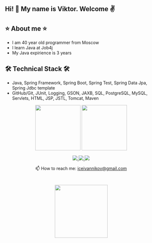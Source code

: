 ## Hi! 👋 My name is Viktor. Welcome ✌️

## ⭐ About me ⭐
*  I am 40 year old programmer from Moscow 
*  I learn Java at Job4j 
*  My Java expirience is 3 years 

## 🛠 Technical Stack 🛠
*   Java, Spring Framework, Spring Boot, Spring Test, Spring Data Jpa, Spring Jdbc template
*   GitHub/Git, JUnit, Logging, GSON, JAXB, SQL, PostgreSQL, MySQL, Servlets, HTML, JSP, JSTL, Tomcat, Maven


<p align='center'>
   <a href="https://github-readme-stats.vercel.app/api?username=iceivannikov&show_icons=true&count_private=true">
       <img height=150 src="https://github-readme-stats.vercel.app/api?username=iceivannikov&show_icons=true&count_private=true"/></a>
   <a href="https://github.com/iceivannikov/github-readme-stats">
       <img height=150 src="https://github-readme-stats.vercel.app/api/top-langs/?username=iceivannikov&layout=compact"/></a>
</p>

<p align='center'>
   <a href="https://www.linkedin.com/in/viktorivannikov/">
       <img src="https://img.shields.io/badge/linkedin-%230077B5.svg?&style=for-the-badge&logo=linkedin&logoColor=white"/>
   </a>
   <a href="https://t.me/iceivannikov">
       <img src="https://img.shields.io/badge/Telegram-2CA5E0?style=for-the-badge&logo=telegram&logoColor=white"/>
   </a>
      <a href="https://api.whatsapp.com/send? phone=79671363797">
       <img src="https://img.shields.io/badge/WhatsApp-25D366?style=for-the-badge&logo=whatsapp&logoColor=white"/>
   </a>
</p>

<p align='center'>
   📫 How to reach me: <a href='mailto:iceivannikov@gmail.com'>iceivannikov@gmail.com</a>
</p>

   <div align="center" style="margin: 40px 0">
   <a href="https://github.com/iceivannikov/github-profile-views-counter">
       <img width="175px" src="https://komarev.com/ghpvc/?username=iceivannikov&color=DE002D">
   </a>
</div>
